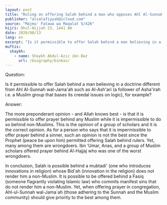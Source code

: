```yaml
---
layout: post
title: "Ruling on offering Salah behind a man who opposes Ahl Al-Sunnah wal-Jama'ah such as Al-Ash'ari and the like"
publisher: "alsalafiyyah@icloud.com"
source: "Majmu' Fatawa wa Maqalat 5/426"
hijri: Dhul-Hijjah 23, 1441 AH
date: 2020/08/13
lang: en
excerpt: "Is it permissible to offer Salah behind a man believing in a doctrine different from Ahl Al-Sunnah wal-Jama'ah such as Al-Ash'ari"
muftis:
  shaykh: 
    - name: Shaykh Abdul-Aziz ibn Baz
      url: /biography/binbaz/
---
```


Question:

Is it permissible to offer Salah behind a man believing in a doctrine different from Ahl Al-Sunnah wal-Jama'ah such as Al-Ash'ari (a follower of Asha'irah i.e. a Muslim group that bases its creedal issues on logic), for example?

Answer:

The more preponderant opinion - and Allah knows best - is that it is permissible to offer prayer behind any Muslim while it is impermissible to do so behind non-Muslims. This is the opinion of a group of scholars and it is the correct opinion. As for a person who says that it is impermissible to offer prayer behind a sinner, such an opinion is not the best since the Prophet (peace be upon him) permitted offering Salah behind rulers. Yet, many among them are wrongdoers. Ibn ‘Umar, Anas, and a group of Muslim scholars offered prayer behind Al-Hajjaj who was one of the worst wrongdoers.

In conclusion, Salah is possible behind a mubtadi' (one who introduces innovations in religion) whose Bid'ah (innovation in the religion) does not render him a non-Muslim. It is possible to be offered behind a Fasiq (someone flagrantly violating Islamic law) who commits manifest sins that do not render him a non-Muslim. Yet, when offering prayer in congregation, Ahl-ul-Sunnah wal-Jama`ah (those adhering to the Sunnah and the Muslim community) should give priority to the best among them.

